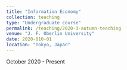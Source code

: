 ```yaml
---
title: "Information Economy"
collection: teaching
type: "Undergraduate course"
permalink: /teaching/2020-3-autumn-teaching
venue: "J. F. Oberlin University"
date: 2020-010-01
location: "Tokyo, Japan"
---
```


October 2020 - Present
